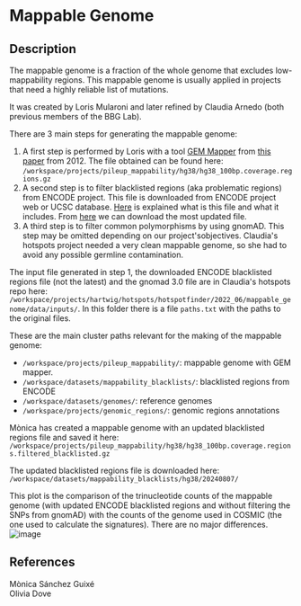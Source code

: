 # Mappable Genome

## Description

The mappable genome is a fraction of the whole genome that excludes low-mappability regions. This mappable genome is
usually applied in projects that need a highly reliable list of mutations.

It was created by Loris Mularoni and later refined by Claudia Arnedo (both previous members of the BBG Lab).

There are 3 main steps for generating the mappable genome:

1. A first step is performed by Loris with a tool [GEM Mapper](https://bio.tools/gemmapper) from
[this paper](https://www.nature.com/articles/nmeth.2221) from 2012. The file obtained can be
found here: `/workspace/projects/pileup_mappability/hg38/hg38_100bp.coverage.regions.gz`
2. A second step is to filter blacklisted regions (aka problematic regions) from ENCODE project. This file is downloaded
from ENCODE project web or UCSC database. [Here](https://genome.ucsc.edu/cgi-bin/hgTrackUi?hgsid=1644365230_FsaTsAyXgLRGXZzsZwG7Bmy3xxai&db=hg38&c=chr12&g=problematicSuper) <!--markdownlint-disable MD013-->
is explained what is this file and what it includes.
From [here](https://genome.ucsc.edu/cgi-bin/hgTables) we can download the most updated file.
3. A third step is to filter common polymorphisms by using gnomAD. This step may be omitted
depending on our project'sobjectives. Claudia's hotspots project needed a very clean mappable genome,
so she had to avoid any possible germline contamination.

The input file generated in step 1, the downloaded ENCODE blacklisted regions file (not the latest) and the
gnomad 3.0 file are in Claudia's hotspots repo
here: `/workspace/projects/hartwig/hotspots/hotspotfinder/2022_06/mappable_genome/data/inputs/`.
In this folder there is a file `paths.txt` with the paths to the original files.

These are the main cluster paths relevant for the making of the mappable genome:

- `/workspace/projects/pileup_mappability/`: mappable genome with GEM mapper.
- `/workspace/datasets/mappability_blacklists/`: blacklisted regions from ENCODE
- `/workspace/datasets/genomes/`: reference genomes
- `/workspace/projects/genomic_regions/`: genomic regions annotations

Mònica has created a mappable genome with an updated blacklisted regions file and saved it here:\
`/workspace/projects/pileup_mappability/hg38/hg38_100bp.coverage.regions.filtered_blacklisted.gz`

The updated blacklisted regions file is downloaded here:\
`/workspace/datasets/mappability_blacklists/hg38/20240807/`

This plot is the comparison of the trinucleotide counts of the mappable genome (with updated ENCODE blacklisted
regions and without filtering the SNPs from gnomAD) with the counts of the genome used in COSMIC (the one used to
calculate the signatures). There are no major differences.
![image](https://github.com/user-attachments/assets/e4eb98e6-0a4c-4ea5-aef7-8c44ab8eb904)

## References

Mònica Sánchez Guixé  
Olivia Dove
